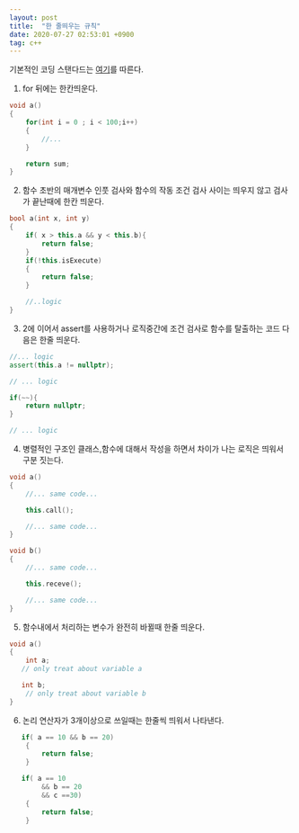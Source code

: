 ```yaml
---
layout: post
title:  "한 줄띄우는 규칙"
date: 2020-07-27 02:53:01 +0900
tag: c++
---
```

기본적인 코딩 스탠다드는 [여기](https://docs.popekim.com/ko/coding-standards/cpp)를 따른다.

1. for 뒤에는 한칸띄운다.

```c++
void a()
{
    for(int i = 0 ; i < 100;i++)
    {
        //...
    }

    return sum;
}
```

2. 함수 초반의 매개변수 인풋 검사와 함수의 작동 조건 검사 사이는 띄우지 않고 검사가 끝난때에 한칸 띄운다.

```C++
bool a(int x, int y)
{
    if( x > this.a && y < this.b){
        return false;
    }
    if(!this.isExecute)
    {
        return false;
    }

    //..logic
}
```

3. 2에 이어서 assert를 사용하거나 로직중간에 조건 검사로 함수를 탈출하는 코드 다음은 한줄 띄운다.

```c++
//... logic
assert(this.a != nullptr);

// ... logic

if(~~){
    return nullptr;
}

// ... logic
```

4. 병렬적인 구조인 클래스,함수에 대해서 작성을 하면서 차이가 나는 로직은 띄워서 구분 짓는다.

```cpp
void a()
{
    //... same code...

    this.call();

    //... same code...
}

void b()
{
    //... same code...

    this.receve();

    //... same code...
}
```

5. 함수내에서 처리하는 변수가 완전히 바뀔때 한줄 띄운다.
```cpp
void a()
{
    int a;
   // only treat about variable a

   int b;
    // only treat about variable b
}
```

6. 논리 연산자가 3개이상으로 쓰일때는 한줄씩 띄워서 나타낸다.
```cpp
   if( a == 10 && b == 20)
	{
        return false;
    }

   if( a == 10
   		&& b == 20
		&& c ==30)
	{
        return false;
    }
```

